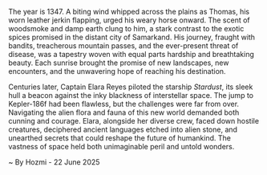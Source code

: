 
The year is 1347.  A biting wind whipped across the plains as Thomas, his worn leather jerkin flapping, urged his weary horse onward.  The scent of woodsmoke and damp earth clung to him, a stark contrast to the exotic spices promised in the distant city of Samarkand.  His journey, fraught with bandits, treacherous mountain passes, and the ever-present threat of disease, was a tapestry woven with equal parts hardship and breathtaking beauty.  Each sunrise brought the promise of new landscapes, new encounters, and the unwavering hope of reaching his destination.

Centuries later, Captain Elara Reyes piloted the starship *Stardust*, its sleek hull a beacon against the inky blackness of interstellar space.  The jump to Kepler-186f had been flawless, but the challenges were far from over.  Navigating the alien flora and fauna of this new world demanded both cunning and courage.  Elara, alongside her diverse crew, faced down hostile creatures, deciphered ancient languages etched into alien stone, and unearthed secrets that could reshape the future of humankind. The vastness of space held both unimaginable peril and untold wonders.

~ By Hozmi - 22 June 2025
